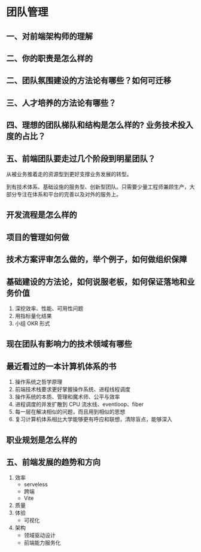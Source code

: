 # 团队管理

## 一、对前端架构师的理解

## 二、你的职责是怎么样的

## 二、团队氛围建设的方法论有哪些？如何可迁移

## 三、人才培养的方法论有哪些？

## 四、理想的团队梯队和结构是怎么样的? 业务技术投入度的占比？

## 五、前端团队要走过几个阶段到明星团队？

从被业务推着走的资源型到更好支撑业务发展的转型。

到有技术体系、基础设施的服务型、创新型团队。只需要少量工程师兼顾生产，大部分专注在体系和平台的完善以及对外的服务上。

## 开发流程是怎么样的

## 项目的管理如何做

## 技术方案评审怎么做的，举个例子，如何做组织保障

## 基础建设的方法论，如何说服老板，如何保证落地和业务价值

1. 深挖效率、性能、可用性问题
2. 用指标量化结果
3. 小组 OKR 形式

## 现在团队有影响力的技术领域有哪些

## 最近看过的一本计算机体系的书

1. 操作系统之哲学原理
2. 前端技术栈要求更好掌握操作系统、进程线程调度
3. 操作系统的本质、管理和魔术师、公平与效率
4. 进程调度的并发扩散到 CPU 流水线、eventloop、fiber
5. 每一层在解决相似的问题，而且用到相似的思想
6. 复习计算机体系相比大学能够更有呼应和联想，清除盲点，能够深入

## 职业规划是怎么样的

## 五、前端发展的趋势和方向

1. 效率
   - serveless
   - 跨端
   - Vite
2. 质量
3. 体验
   - 可视化
4. 架构
   - 领域驱动设计
   - 前端能力服务化
